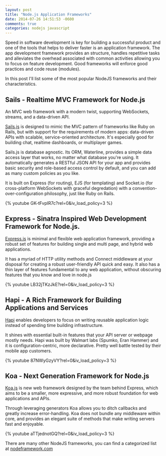 ```yaml
---
layout: post
title: "Node.js Application Frameworks"
date: 2014-07-26 14:51:53 -0600
comments: true
categories: nodejs javascript 
---
```


Speed in software development is key for building a successful product and one of the tools that helps to deliver faster is an application framework. The app development framework provides an structure, handles repetitive tasks and alleviates the overhead associated with common activities allowing you to focus on feature development. Good frameworks will enforce good practices and code reuse (modules).

In this post I'll list some of the most popular NodeJS frameworks and their characteristics.


## Sails - Realtime MVC Framework for Node.js

An MVC web framework with a modern twist, supporting WebSockets, streams, and a data-driven API.

[Sails.js](http://sailsjs.org) is designed to mimic the MVC pattern of frameworks like Ruby on Rails, but with support for the requirements of modern apps: data-driven APIs with scalable, service-oriented architecture. It's especially good for building chat, realtime dashboards, or multiplayer games.

Sails.js is database agnostic. Its ORM, Waterline, provides a simple data access layer that works, no matter what database you're using. It automatically generates a RESTful JSON API for your app and provides basic security and role-based access control by default, and you can add as many custom policies as you like. 

It is built on Express (for routing), EJS (for templating) and Socket.io (for cross-platform WebSockets with graceful degredation) with a convention-over-configuration philosophy, just like Ruby on Rails.

{% youtube GK-tFvpIR7c?rel=0&iv_load_policy=3 %}


## Express - Sinatra Inspired Web Development Framework for Node.js.

[Express.js](http://expressjs.com) is minimal and flexible web application framework, providing a robust set of features for building single and multi page, and hybrid web applications.

It has a myriad of HTTP utility methods and Connect middleware at your disposal for creating a robust user-friendly API quick and easy. It also has a thin layer of features fundamental to any web application, without obscuring features that you know and love in node.js

{% youtube LB32jTKzJkE?rel=0&iv_load_policy=3 %}


## Hapi - A Rich Framework for Building Applications and Services

[Hapi](http://hapijs.com/) enables developers to focus on writing reusable application logic instead of spending time building infrastructure.

It shines with essential built-in features that your API server or webpage mostly needs. Hapi was built by Walmart labs (Spumko, Eran Hammer) and it is configuration-centric, more declarative. Pretty well battle tested by their mobile app customers.

{% youtube 87NWyGzyVY?rel=0&iv_load_policy=3 %}


## Koa - Next Generation Framework for Node.js

[Koa.js](http://koajs.com) is new web framework designed by the team behind Express, which aims to be a smaller, more expressive, and more robust foundation for web applications and APIs.

Through leveraging generators Koa allows you to ditch callbacks and greatly increase error-handling. Koa does not bundle any middleware within core, and provides an elegant suite of methods that make writing servers fast and enjoyable.

{% youtube aTTjednotGQ?rel=0&iv_load_policy=3 %}


There are many other NodeJS frameworks, you can find a categorized list at [nodeframework.com](http://nodeframework.com/) 

